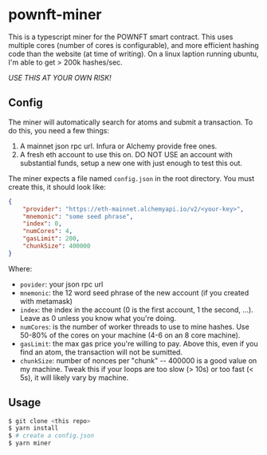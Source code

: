# pownft-miner

This is a typescript miner for the POWNFT smart contract.  This uses multiple cores (number of cores is configurable),
and more efficient hashing code than the website (at time of writing).  On a linux laption running ubuntu, I'm able to
get > 200k hashes/sec.

_USE THIS AT YOUR OWN RISK!_

## Config

The miner will automatically search for atoms and submit a transaction.  To do this, you need a few things:
1. A mainnet json rpc url.  Infura or Alchemy provide free ones.
2. A fresh eth account to use this on.  DO NOT USE an account with substantial funds, setup a new one with just enough to
test this out.

The miner expects a file named `config.json` in the root directory.  You must create this, it should look like:

```json
{
    "provider": "https://eth-mainnet.alchemyapi.io/v2/<your-key>",
    "mnemonic": "some seed phrase",
    "index": 0,
    "numCores": 4,
    "gasLimit": 200,
    "chunkSize": 400000
}
```

Where:
- `povider`: your json rpc url
- `mnemonic`: the 12 word seed phrase of the new account (if you created with metamask)
- `index`: the index in the account (0 is the first account, 1 the second, ...).  Leave as 0 unless you know what you're doing.
- `numCores`: is the number of worker threads to use to mine hashes.  Use 50-80% of the cores on your machine (4-6 on an 8 core machine).
- `gasLimit`: the max gas price you're willing to pay.  Above this, even if you find an atom, the transaction will not be sumitted.
- `chunkSize`: number of nonces per "chunk" -- 400000 is a good value on my machine.  Tweak this if your loops are too slow (> 10s) or too fast (< 5s), it will likely vary by machine.

## Usage

```sh
$ git clone <this repo>
$ yarn install
$ # create a config.json
$ yarn miner
```

